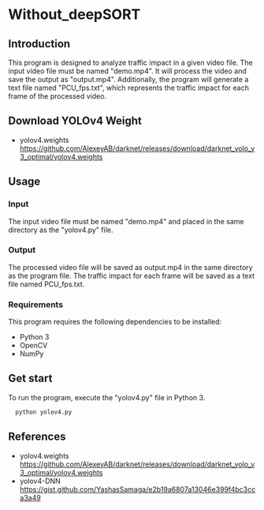 # Without_deepSORT

## Introduction
This program is designed to analyze traffic impact in a given video file. The input video file must be named "demo.mp4". It will process the video and save the output as "output.mp4". Additionally, the program will generate a text file named "PCU_fps.txt", which represents the traffic impact for each frame of the processed video.

## Download YOLOv4 Weight
- yolov4.weights https://github.com/AlexeyAB/darknet/releases/download/darknet_yolo_v3_optimal/yolov4.weights

## Usage

### Input
The input video file must be named "demo.mp4" and placed in the same directory as the "yolov4.py" file.

### Output
The processed video file will be saved as output.mp4 in the same directory as the program file. The traffic impact for each frame will be saved as a text file named PCU_fps.txt.

### Requirements
This program requires the following dependencies to be installed:
- Python 3
- OpenCV
- NumPy

## Get start
To run the program, execute the "yolov4.py" file in Python 3.
```bash
  python yolov4.py
```

## References  
- yolov4.weights https://github.com/AlexeyAB/darknet/releases/download/darknet_yolo_v3_optimal/yolov4.weights
- yolov4-DNN https://gist.github.com/YashasSamaga/e2b19a6807a13046e399f4bc3cca3a49
